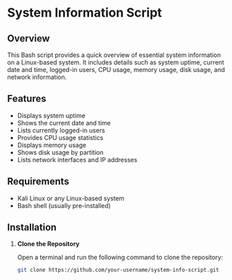 # System Information Script

## Overview

This Bash script provides a quick overview of essential system information on a Linux-based system. It includes details such as system uptime, current date and time, logged-in users, CPU usage, memory usage, disk usage, and network information.

## Features

- Displays system uptime
- Shows the current date and time
- Lists currently logged-in users
- Provides CPU usage statistics
- Displays memory usage
- Shows disk usage by partition
- Lists network interfaces and IP addresses

## Requirements

- Kali Linux or any Linux-based system
- Bash shell (usually pre-installed)

## Installation

1. **Clone the Repository**

   Open a terminal and run the following command to clone the repository:
   ```bash
   git clone https://github.com/your-username/system-info-script.git

